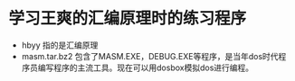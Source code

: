 # 学习王爽的汇编原理时的练习程序

* hbyy 指的是汇编原理
* masm.tar.bz2 包含了MASM.EXE，DEBUG.EXE等程序，是当年dos时代程序员编写程序的主流工具。现在可以用dosbox模拟dos进行编程。
